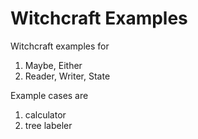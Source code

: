 # Witchcraft Examples

Witchcraft examples for

1. Maybe, Either
2. Reader, Writer, State

Example cases are 

1. calculator 
2. tree labeler